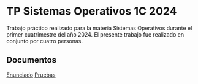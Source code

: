 # TP Sistemas Operativos 1C 2024
Trabajo práctico realizado para la materia Sistemas Operativos durante el primer cuatrimestre del año 2024.
El presente trabajo fue realizado en conjunto por cuatro personas. 

## Documentos
[Enunciado](https://docs.google.com/document/d/1-AqFTroovEMcA1BfC2rriB5jsLE6SUa4mbcAox1rPec/edit)
[Pruebas](https://docs.google.com/document/d/1XsBsJynoN5A9PTsTEaZsj0q3zsEtcnLgdAHOQ4f_4-g/edit)
